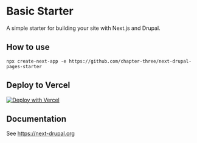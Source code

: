 # Basic Starter

A simple starter for building your site with Next.js and Drupal.

## How to use

`npx create-next-app -e https://github.com/chapter-three/next-drupal-pages-starter`

## Deploy to Vercel

[![Deploy with Vercel](https://vercel.com/button)](https://vercel.com/new/clone?repository-url=https%3A%2F%2Fgithub.com%2Fchapter-three%2Fnext-drupal-pages-starter&env=NEXT_PUBLIC_DRUPAL_BASE_URL,NEXT_IMAGE_DOMAIN,DRUPAL_PREVIEW_SECRET,DRUPAL_CLIENT_ID,DRUPAL_CLIENT_SECRET&envDescription=Learn%20more%20about%20environment%20variables&envLink=https%3A%2F%2Fnext-drupal.org%2Fdocs%2Fenvironment-variables&project-name=next-drupal&demo-title=Next.js%20for%20Drupal&demo-description=A%20next-generation%20front-end%20for%20your%20Drupal%20site.&demo-url=https%3A%2F%2Fdemo.next-drupal.org&demo-image=https%3A%2F%2Fnext-drupal.org%2Fimages%2Fdemo-screenshot.jpg)

## Documentation

See https://next-drupal.org
